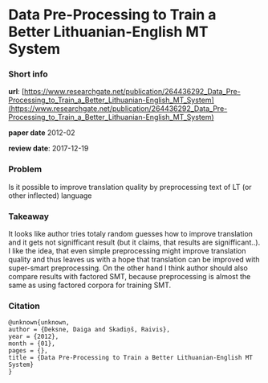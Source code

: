 # Data Pre-Processing to Train a Better Lithuanian-English MT System

### Short info
**url**:
 [https://www.researchgate.net/publication/264436292_Data_Pre-Processing_to_Train_a_Better_Lithuanian-English_MT_System](https://www.researchgate.net/publication/264436292_Data_Pre-Processing_to_Train_a_Better_Lithuanian-English_MT_System)

**paper date** 2012-02

**review date**: 2017-12-19

### Problem
Is it possible to improve translation quality by preprocessing text of LT (or other inflected) language


### Takeaway

It looks like author tries totaly random guesses how to improve translation and it gets not signifficant result (but it claims, that results are signifficant..). I like the idea, that even simple preprocessing might improve translation quality and thus leaves us with a hope that translation can be improved with super-smart preprocessing. On the other hand I think author should also compare results with factored SMT, because preprocessing is almost the same as using factored corpora for training SMT.

### Citation

```
@unknown{unknown,
author = {Deksne, Daiga and Skadiņš, Raivis},
year = {2012},
month = {01},
pages = {},
title = {Data Pre-Processing to Train a Better Lithuanian-English MT System}
}
```
